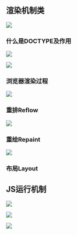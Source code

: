 ## 渲染机制类
![](https://upload-images.jianshu.io/upload_images/9249356-1dfe8067d691bc48.png?imageMogr2/auto-orient/strip%7CimageView2/2/w/1240)

### 什么是DOCTYPE及作用
![](https://upload-images.jianshu.io/upload_images/9249356-474ee89455f1febc.png?imageMogr2/auto-orient/strip%7CimageView2/2/w/1240)

![](https://upload-images.jianshu.io/upload_images/9249356-b2dd7bf70f784f64.png?imageMogr2/auto-orient/strip%7CimageView2/2/w/1240)

### 浏览器渲染过程
![](https://upload-images.jianshu.io/upload_images/9249356-82341f3ada30c6e6.png?imageMogr2/auto-orient/strip%7CimageView2/2/w/1240)

### 重排Reflow
![](https://upload-images.jianshu.io/upload_images/9249356-c3462277a4848b9b.png?imageMogr2/auto-orient/strip%7CimageView2/2/w/1240)

### 重绘Repaint
![](https://upload-images.jianshu.io/upload_images/9249356-0fc8a4f9a019d294.png?imageMogr2/auto-orient/strip%7CimageView2/2/w/1240)

### 布局Layout

## JS运行机制 

![](https://upload-images.jianshu.io/upload_images/9249356-f6159b275064822c.png?imageMogr2/auto-orient/strip%7CimageView2/2/w/1240)

![](https://upload-images.jianshu.io/upload_images/9249356-79a1525e32bcfce1.png?imageMogr2/auto-orient/strip%7CimageView2/2/w/1240)

![](https://upload-images.jianshu.io/upload_images/9249356-959f8cc0b6c806fb.png?imageMogr2/auto-orient/strip%7CimageView2/2/w/1240)